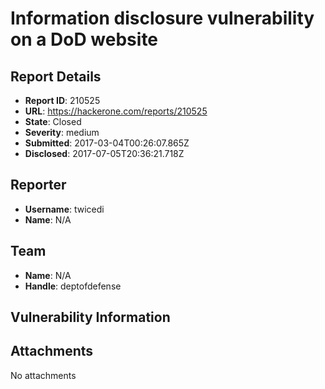 # Information disclosure vulnerability on a DoD website

## Report Details
- **Report ID**: 210525
- **URL**: https://hackerone.com/reports/210525
- **State**: Closed
- **Severity**: medium
- **Submitted**: 2017-03-04T00:26:07.865Z
- **Disclosed**: 2017-07-05T20:36:21.718Z

## Reporter
- **Username**: twicedi
- **Name**: N/A

## Team
- **Name**: N/A
- **Handle**: deptofdefense

## Vulnerability Information


## Attachments
No attachments
